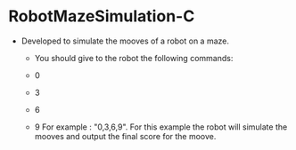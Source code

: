 # RobotMazeSimulation-C

- Developed to simulate the mooves of a robot on a maze.
    - You should give to the robot the following commands:
    
    - 0
    - 3
    - 6
    - 9
      For example : "0,3,6,9".
      For this example the robot will simulate the mooves and output the final score for the moove. 
